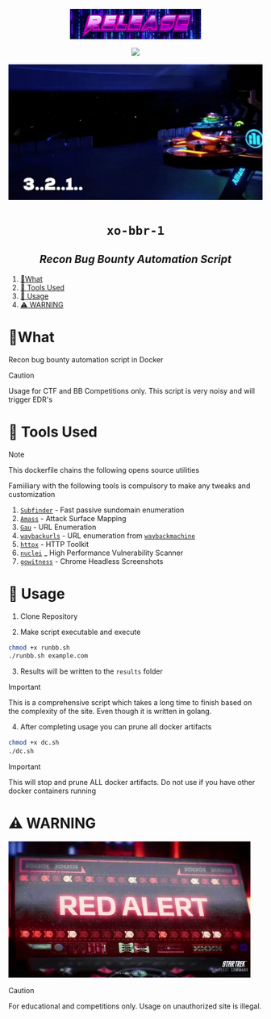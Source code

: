 <p align="center"><a href="https://x.com/xyizko" target="_blank" rel="noopener noreferrer"><img src="https://raw.githubusercontent.com/xyizko/xo-tagz/refs/heads/main/gfx/a.png"></a></p>

<p align="center">
<a href="https://twitter.com/xyizko" target="_blank">
<img src="https://hits.seeyoufarm.com/api/count/incr/badge.svg?url=https%3A%2F%2Fgithub.com%2Fxyizko%2Fxo-bbr-1&count_bg=%23313B2A&title_bg=%233B0404&icon=&icon_color=%23E7E7E7&title=%F0%9F%91%81%EF%B8%8F&edge_flat=false"/>
</a>

<p align="center"><a href="https://x.com/xyizko" target="_blank" rel="noopener noreferrer"><img src="./gfx/1.webp" width="1200">
</a></p>

<h1 align="center"><code>xo-bbr-1</code></h1>
<h2 align="center"><i>Recon Bug Bounty Automation Script</i></h2>

1. [🤔What](#what)
2. [🍬 Tools Used](#-tools-used)
3. [🦧 Usage](#-usage)
4. [⚠️ WARNING](#️-warning)

# 🤔What

Recon bug bounty automation script in Docker

> [!CAUTION]
> Usage for CTF and BB Competitions only. This script is very noisy and will trigger EDR's 

# 🍬 Tools Used 

> [!NOTE]
> This dockerfile chains the following opens source utilities

Famiiliary with the following tools is compulsory to make any tweaks and customization

1. [`Subfinder`](https://github.com/projectdiscovery/subfinder) - Fast passive sundomain enumeration 
2. [`Amass`](https://github.com/projectdiscovery/subfinder) - Attack Surface Mapping
3. [`Gau`](https://github.com/lc/gau) - URL Enumeration 
4. [`waybackurls`](https://github.com/tomnomnom/waybackurls) - URL enumeration from [`waybackmachine`](https://web.archive.org/)
5. [`httpx`](https://github.com/projectdiscovery/httpx) - HTTP Toolkit
6. [`nuclei`](https://github.com/projectdiscovery/nuclei) _ High Performance Vulnerability Scanner
7. [`gowitness`](https://github.com/sensepost/gowitness) - Chrome Headless Screenshots

# 🦧 Usage

1. Clone Repository 

2. Make script executable and execute

```sh 
chmod +x runbb.sh 
./runbb.sh example.com
```

3. Results will be written to the `results` folder

> [!IMPORTANT]
> This is a comprehensive script which takes a long time to finish based on the complexity of the site. Even though it is written in golang.

4. After completing usage you can prune all docker artifacts

```sh 
chmod +x dc.sh
./dc.sh
```
> [!IMPORTANT]
> This will stop and prune ALL docker artifacts. Do not use if you have other docker containers running


# ⚠️ WARNING 

[![](./gfx/w.webp)](https://x.com/xyizko)

> [!CAUTION]
> For educational and competitions only. Usage on unauthorized site is illegal. 